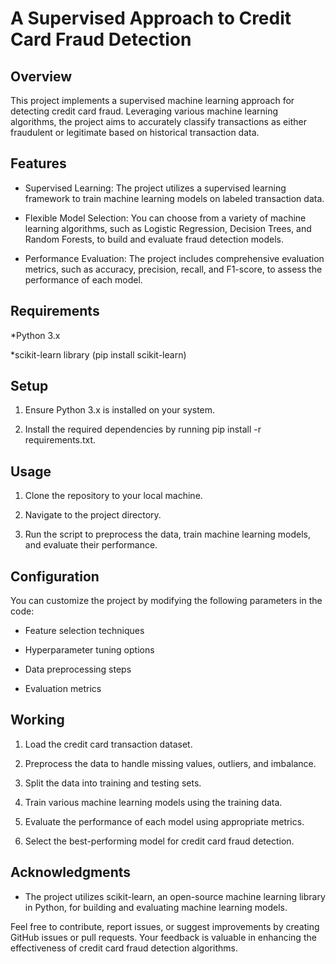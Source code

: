 # A Supervised Approach to Credit Card Fraud Detection

## Overview

This project implements a supervised machine learning approach for detecting credit card fraud. Leveraging various machine learning algorithms, the project aims to accurately classify transactions as either fraudulent or legitimate based on historical transaction data.

## Features

* Supervised Learning: The project utilizes a supervised learning framework to train machine learning models on labeled transaction data.

* Flexible Model Selection: You can choose from a variety of machine learning algorithms, such as Logistic Regression, Decision Trees, and Random Forests, to build and evaluate fraud detection models.

* Performance Evaluation: The project includes comprehensive evaluation metrics, such as accuracy, precision, recall, and F1-score, to assess the performance of each model.

## Requirements

*Python 3.x

*scikit-learn library (pip install scikit-learn)

## Setup

1. Ensure Python 3.x is installed on your system.

2. Install the required dependencies by running pip install -r requirements.txt.

## Usage

1. Clone the repository to your local machine.

2. Navigate to the project directory.

3. Run the script to preprocess the data, train machine learning models, and evaluate their performance.

## Configuration

You can customize the project by modifying the following parameters in the code:

* Feature selection techniques

* Hyperparameter tuning options

* Data preprocessing steps

* Evaluation metrics

## Working

1. Load the credit card transaction dataset.

2. Preprocess the data to handle missing values, outliers, and imbalance.

3. Split the data into training and testing sets.

4. Train various machine learning models using the training data.

5. Evaluate the performance of each model using appropriate metrics.

6. Select the best-performing model for credit card fraud detection.

## Acknowledgments

* The project utilizes scikit-learn, an open-source machine learning library in Python, for building and evaluating machine learning models.

Feel free to contribute, report issues, or suggest improvements by creating GitHub issues or pull requests. Your feedback is valuable in enhancing the effectiveness of credit card fraud detection algorithms.







